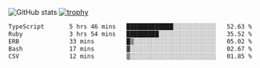 ![GitHub stats](https://github-readme-stats.vercel.app/api?username=ksk001100&show_icons=true&theme=tokyonight)
[![trophy](https://github-profile-trophy.vercel.app/?username=ksk001100&theme=onedark)](https://github.com/ryo-ma/github-profile-trophy)

<!--START_SECTION:waka-->

```txt
TypeScript       5 hrs 46 mins   █████████████░░░░░░░░░░░░   52.63 %
Ruby             3 hrs 54 mins   █████████░░░░░░░░░░░░░░░░   35.52 %
ERB              33 mins         █▒░░░░░░░░░░░░░░░░░░░░░░░   05.02 %
Bash             17 mins         ▓░░░░░░░░░░░░░░░░░░░░░░░░   02.67 %
CSV              12 mins         ▒░░░░░░░░░░░░░░░░░░░░░░░░   01.85 %
```

<!--END_SECTION:waka-->
